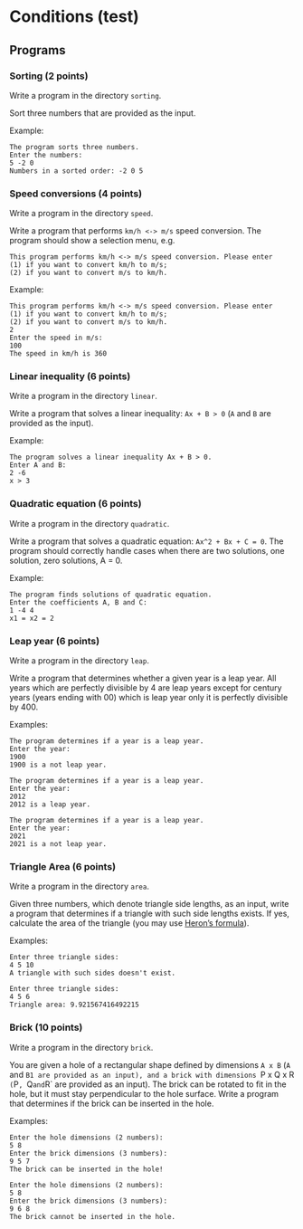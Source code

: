 # Conditions (test)

## Programs

### Sorting (2 points)

Write a program in the directory `sorting`.

Sort three numbers that are provided as the input.

Example:

```
The program sorts three numbers.
Enter the numbers:
5 -2 0
Numbers in a sorted order: -2 0 5
```

### Speed conversions (4 points)

Write a program in the directory `speed`.

Write a program that performs `km/h <-> m/s` speed conversion. The program
should show a selection menu, e.g.

```
This program performs km/h <-> m/s speed conversion. Please enter
(1) if you want to convert km/h to m/s;
(2) if you want to convert m/s to km/h.
```

Example:

```
This program performs km/h <-> m/s speed conversion. Please enter
(1) if you want to convert km/h to m/s;
(2) if you want to convert m/s to km/h.
2
Enter the speed in m/s:
100
The speed in km/h is 360
```

### Linear inequality (6 points)

Write a program in the directory `linear`.

Write a program that solves a linear inequality: `Ax + B > 0` (`A` and `B` are
provided as the input).

Example:

```
The program solves a linear inequality Ax + B > 0.
Enter A and B:
2 -6
x > 3
```

### Quadratic equation (6 points)

Write a program in the directory `quadratic`.

Write a program that solves a quadratic equation: `Ax^2 + Bx + C = 0`. The
program should correctly handle cases when there are two solutions, one
solution, zero solutions, A = 0.

Example:

```
The program finds solutions of quadratic equation.
Enter the coefficients A, B and C:
1 -4 4
x1 = x2 = 2
```

### Leap year (6 points)

Write a program in the directory `leap`.

Write a program that determines whether a given year is a leap year. All years
which are perfectly divisible by 4 are leap years except for century years
(years ending with 00) which is leap year only it is perfectly divisible by
400.

Examples:

```
The program determines if a year is a leap year.
Enter the year:
1900
1900 is a not leap year.
```

```
The program determines if a year is a leap year.
Enter the year:
2012
2012 is a leap year.
```

```
The program determines if a year is a leap year.
Enter the year:
2021
2021 is a not leap year.
```

### Triangle Area (6 points)

Write a program in the directory `area`.

Given three numbers, which denote triangle side lengths, as an input, write a
program that determines if a triangle with such side lengths exists. If yes,
calculate the area of the triangle (you may use [Heron’s
formula](https://en.wikipedia.org/wiki/Heron%27s_formula)).

Examples:

```
Enter three triangle sides:
4 5 10
A triangle with such sides doesn't exist.
```

```
Enter three triangle sides:
4 5 6
Triangle area: 9.921567416492215
```

### Brick (10 points)

Write a program in the directory `brick`.

You are given a hole of a rectangular shape defined by dimensions `A x B` (`A`
and `B1 are provided as an input), and a brick with dimensions `P x Q x R`
(`P`, `Q` and `R` are provided as an input). The brick can be rotated to fit in
the hole, but it must stay perpendicular to the hole surface. Write a program
that determines if the brick can be inserted in the hole.

Examples:

```
Enter the hole dimensions (2 numbers):
5 8
Enter the brick dimensions (3 numbers):
9 5 7
The brick can be inserted in the hole!
```

```
Enter the hole dimensions (2 numbers):
5 8
Enter the brick dimensions (3 numbers):
9 6 8
The brick cannot be inserted in the hole.
```

